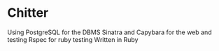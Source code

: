 # Chitter

Using PostgreSQL for the DBMS
Sinatra and Capybara for the web and testing 
Rspec for ruby testing
Written in Ruby

